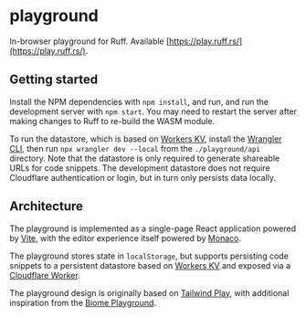 # playground

In-browser playground for Ruff. Available [https://play.ruff.rs/](https://play.ruff.rs/).

## Getting started

Install the NPM dependencies with `npm install`, and run, and run the development server with `npm start`.
You may need to restart the server after making changes to Ruff to re-build the WASM module.

To run the datastore, which is based on [Workers KV](https://developers.cloudflare.com/workers/runtime-apis/kv/),
install the [Wrangler CLI](https://developers.cloudflare.com/workers/wrangler/install-and-update/),
then run `npx wrangler dev --local` from the `./playground/api` directory. Note that the datastore is
only required to generate shareable URLs for code snippets. The development datastore does not
require Cloudflare authentication or login, but in turn only persists data locally.

## Architecture

The playground is implemented as a single-page React application powered by
[Vite](https://vitejs.dev/), with the editor experience itself powered by
[Monaco](https://github.com/microsoft/monaco-editor).

The playground stores state in `localStorage`, but supports persisting code snippets to
a persistent datastore based on [Workers KV](https://developers.cloudflare.com/workers/runtime-apis/kv/)
and exposed via a [Cloudflare Worker](https://developers.cloudflare.com/workers/learning/how-workers-works/).

The playground design is originally based on [Tailwind Play](https://play.tailwindcss.com/), with
additional inspiration from the [Biome Playground](https://biomejs.dev/playground/).
